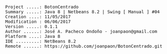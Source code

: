 <pre>
Project .....: BotonCentrado
Summary .....: Java 8 | Netbeans 8.2 | Swing [ Manual ] #04
Creation ....: 11/05/2017
Modification : 06/06/2017
Version .....: 0.1.1
Author ......: José A. Pacheco Ondoño - joanpaon@gmail.com
Platform ....: Java 8
IDE .........: NetBeans 8.2
Remote ......: https://github.com/joanpaon/BotonCentrado.git
</pre>
